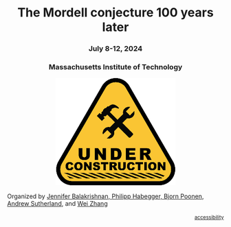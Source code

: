 <h1 style="text-align: center;">The Mordell conjecture 100 years later</h1>
<h3 style="text-align: center;">July 8-12, 2024</h3>
<h3 style="text-align: center;">Massachusetts Institute of Technology</h3>
<p style="text-align: center;"><img src="under-construction.png" alt="Under constuction"></p>
<p>Organized by <a href="https://math.bu.edu/people/jbala/">Jennifer Balakrishnan, <a href="https://numbertheory.dmi.unibas.ch/habegger/">Philipp Habegger, <a href="https://math.mit.edu/~poonen/">Bjorn Poonen</a>, <a href="https://math.mit.edu/~drew/">Andrew Sutherland</a>, and <a href="https://math.mit.edu/~wz2113/">Wei Zhang</a>
<small><p style="text-align: right;"><a href="https://accessibility.mit.edu/">accessibility</a></p></small>

